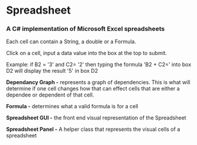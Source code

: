 # Spreadsheet
### A C# implementation of Microsoft Excel spreadsheets

Each cell can contain a String, a double or a Formula.

Click on a cell, input a data value into the box at the top to submit. 

Example: if B2 = '3' and C2= '2' then typing the formula 'B2 + C2=' into box D2 will display the result '5' in box D2

**Dependancy Graph -** represents a graph of dependencies. This is what will determine if one cell changes how that can effect cells that are 
either a dependee or dependent of that cell.

**Formula -** determines what a valid formula is for a cell

**Spreadsheet GUI -** the front end visual representation of the Spreadsheet

**Spreadsheet Panel -** A helper class that represents the visual cells of a spreadsheet
